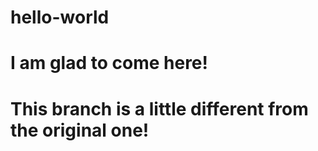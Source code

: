 # hello-world

# I am glad to come here!
# This branch is a little different from the original one!
